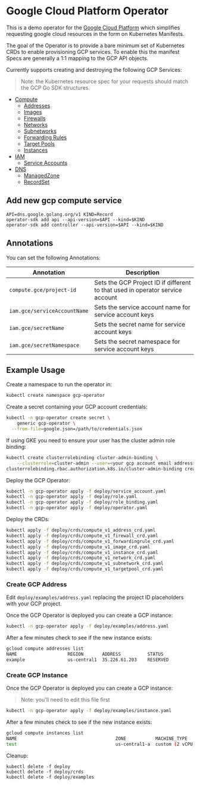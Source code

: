 # Google Cloud Platform Operator

This is a demo operator for the [Google Cloud Platform](https://cloud.google.com) which simplifies requesting google cloud resources in the form on Kubernetes Manifests.

The goal of the Operator is to provide a bare minimum set of Kubernetes CRDs to enable provisioning GCP services. To enable this the manifest Specs are generally a 1:1 mapping to the GCP API objects.

Currently supports creating and destroying the following GCP Services:

> Note: the Kubernetes resource spec for your requests should match the GCP Go SDK
structures.

* [Compute](https://godoc.org/google.golang.org/api/compute/v1)
  * [Addresses](https://godoc.org/google.golang.org/api/compute/v1#Address)
  * [Images](https://godoc.org/google.golang.org/api/compute/v1#Image)
  * [Firewalls](https://godoc.org/google.golang.org/api/compute/v1#Firewall)
  * [Networks](https://godoc.org/google.golang.org/api/compute/v1#Network)
  * [Subnetworks](https://godoc.org/google.golang.org/api/compute/v1#Subnetwork)
  * [Forwarding Rules](https://godoc.org/google.golang.org/api/compute/v1#ForwardingRule)
  * [Target Pools](https://godoc.org/google.golang.org/api/compute/v1#TargetPool)
  * [Instances](https://godoc.org/google.golang.org/api/compute/v1#Instance)
* [IAM](https://godoc.org/google.golang.org/api/iam/v1)
  * [Service Accounts](https://godoc.org/google.golang.org/api/iam/v1#ServiceAccount)
* [DNS](https://godoc.org/google.golang.org/api/dns/v1)
  * [ManagedZone](https://godoc.org/google.golang.org/api/iam/v1/#ManagedZone)
  * [RecordSet](https://godoc.org/google.golang.org/api/iam/v1/#RecordSet)


## Add new gcp compute service

```
API=dns.google.golang.org/v1 KIND=Record
operator-sdk add api --api-version=$API --kind=$KIND
operator-sdk add controller --api-version=$API --kind=$KIND
```

## Annotations

You can set the following Annotations:

| Annotation | Description |
| ---------- | ----------- |
| `compute.gce/project-id` | Sets the GCP Project ID if different to that used in operator service account |
| `iam.gce/serviceAccountName` | Sets the service account name for service account keys |
| `iam.gce/secretName` | Sets the secret name for service account keys |
| `iam.gce/secretNamespace` | Sets the secret namespace for service account keys |


## Example Usage

Create a namespace to run the operator in:

```bash
kubectl create namespace gcp-operator
```

Create a secret containing your GCP account credentials:

```bash
kubectl -n gcp-operator create secret \
    generic gcp-operator \
  --from-file=google.json=/path/to/credentials.json
```

If using GKE you need to ensure your user has the cluster admin role binding:

```bash
kubectl create clusterrolebinding cluster-admin-binding \
    --clusterrole=cluster-admin --user=<your gcp account email address>
clusterrolebinding.rbac.authorization.k8s.io/cluster-admin-binding created
```

Deploy the GCP Operator:

```bash
kubectl -n gcp-operator apply -f deploy/service_account.yaml
kubectl -n gcp-operator apply -f deploy/role.yaml
kubectl -n gcp-operator apply -f deploy/role_binding.yaml
kubectl -n gcp-operator apply -f deploy/operator.yaml
```

Deploy the CRDs:
```bash
kubectl apply -f deploy/crds/compute_v1_address_crd.yaml
kubectl apply -f deploy/crds/compute_v1_firewall_crd.yaml
kubectl apply -f deploy/crds/compute_v1_forwardingrule_crd.yaml
kubectl apply -f deploy/crds/compute_v1_image_crd.yaml
kubectl apply -f deploy/crds/compute_v1_instance_crd.yaml
kubectl apply -f deploy/crds/compute_v1_network_crd.yaml
kubectl apply -f deploy/crds/compute_v1_subnetwork_crd.yaml
kubectl apply -f deploy/crds/compute_v1_targetpool_crd.yaml
```

### Create GCP Address

Edit `deploy/examples/address.yaml` replacing the project ID placeholders with your GCP project.

Once the GCP Operator is deployed you can create a GCP instance:

```bash
kubectl -n gcp-operator apply -f deploy/examples/address.yaml
```

After a few minutes check to see if the new instance exists:

```bash
gcloud compute addresses list
NAME                   REGION       ADDRESS          STATUS
example                us-central1  35.226.61.203    RESERVED

```

### Create GCP Instance

Once the GCP Operator is deployed you can create a GCP instance:

> Note: you'll need to edit this file first

```bash
kubectl -n gcp-operator apply -f deploy/examples/instance.yaml
```

After a few minutes check to see if the new instance exists:

```bash
gcloud compute instances list
NAME                                     ZONE           MACHINE_TYPE               PREEMPTIBLE  INTERNAL_IP  EXTERNAL_IP     STATUS
test                                     us-central1-a  custom (2 vCPU, 4.00 GiB)               10.128.0.2                   RUNNING
```

Cleanup:

```
kubectl delete -f deploy
kubectl delete -f deploy/crds
kubectl delete -f deploy/examples

```
